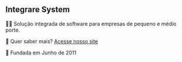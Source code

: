 ## Integrare System

🙋‍♀️ Solução integrada de software para empresas de pequeno e médio porte.

🧙 Quer saber mais? [Acesse nosso site](https://integraresystem.com.br/)

🍿 Fundada em Junho de 2011
<!--

**Here are some ideas to get you started:**


🌈 Contribution guidelines - how can the community get involved?
👩‍💻 Useful resources - where can the community find your docs? Is there anything else the community should know?
🍿 Fun facts - what does your team eat for breakfast?
🧙 Remember, you can do mighty things with the power of [Markdown](https://docs.github.com/github/writing-on-github/getting-started-with-writing-and-formatting-on-github/basic-writing-and-formatting-syntax)
-->
